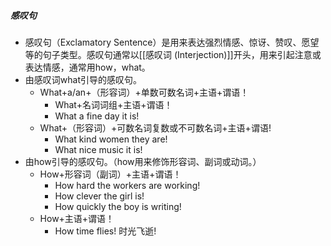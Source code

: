 ##### 感叹句
- 感叹句（Exclamatory Sentence）是用来表达强烈情感、惊讶、赞叹、愿望等的句子类型。感叹句通常以[[感叹词 (Interjection)]]开头，用来引起注意或表达情感，通常用how，what。
- 由感叹词what引导的感叹句。
	- What+a/an+（形容词）+单数可数名词+主语+谓语！
		- What+名词词组+主语+谓语！
		- What a fine day it is!
	- What+（形容词）+可数名词复数或不可数名词+主语+谓语!
		- What kind women they are!
		- What nice music it is!
- 由how引导的感叹句。（how用来修饰形容词、副词或动词。）
	- How+形容词（副词）+主语+谓语！
		- How hard the workers are working!
		- How clever the girl is!
		- How quickly the boy is writing!
	- How+主语+谓语！
		- How time flies! 时光飞逝!
